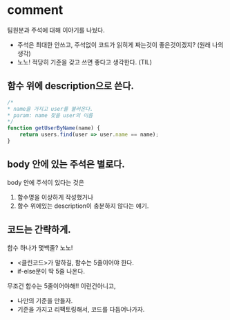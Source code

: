 # comment

팀원분과 주석에 대해 이야기를 나눴다.

- 주석은 최대한 안쓰고, 주석없이 코드가 읽히게 짜는것이 좋은것이겠지? (원래 나의 생각)
- 노노! 적당히 기준을 갖고 쓰면 좋다고 생각한다. (TIL)

## 함수 위에 description으로 쓴다.

```javascript
/*
* name을 가지고 user를 불러온다.
* param: name 찾을 user의 이름
*/
function getUserByName(name) {
	return users.find(user => user.name == name);
}
```

## body 안에 있는 주석은 별로다.

body 안에 주석이 있다는 것은

1. 함수명을 이상하게 작성했거나
2. 함수 위에있는 description이 충분하지 않다는 얘기.

## 코드는 간략하게.

함수 하나가 몇백줄? 노노!

- <클린코드>가 말하길, 함수는 5줄이어야 한다.
- if-else문이 딱 5줄 나온다.

무조건 함수는 5줄이어야해!! 이런건아니고,

- 나만의 기준을 만들자.
- 기준을 가지고 리팩토링해서, 코드를 다듬어나가자.

